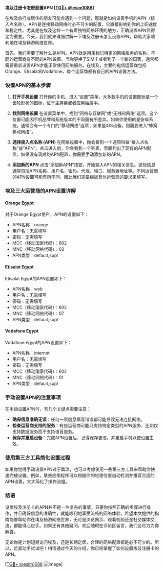 **埃及注册卡怎麽設置APN [[TG💪+ @esim1088](https://t.me/s/esim1088)]**

在埃及旅行或居住的朋友可能会遇到一个问题，那就是如何设置手机的APN（接入点名称）。APN是连接移动网络时必不可少的配置，它直接影响到你的上网速度和稳定性。尤其是在埃及这样一个有着独特网络环境的地方，正确设置APN显得尤为重要。今天，我们就来详细讲解一下埃及注册卡怎么设置APN，帮助大家顺利地在埃及畅游网络世界。

首先，我们需要了解什么是APN。APN就是用来标识特定的网络服务的名称，不同的运营商有不同的APN设置。当你更换了SIM卡或者到了一个新的国家，通常都需要重新设置APN才能正常使用网络服务。在埃及，主要的电信运营商包括Orange、Etisalat和Vodafone，每个运营商都有自己的APN设置方法。

### 设置APN的基本步骤

1. **打开手机设置**
   打开你的手机，进入“设置”菜单。大多数手机的设置图标是一个齿轮形状的图标，位于主屏幕或者应用抽屉中。

2. **找到网络设置**
   在设置菜单中，找到“网络与互联网”或“无线和网络”选项。这个位置可能因手机品牌和系统版本的不同而有所差异。如果你使用的是安卓系统，通常会有一个专门的“移动网络”选项；如果是iOS设备，则需要进入“蜂窝移动网络”。

3. **选择接入点名称 (APN)**
   在网络设置中，你会看到一个选项叫做“接入点名称”或“APN”。点击进入后，你会看到一个列表，里面列出了现有的APN配置。如果没有现成的APN配置，你需要手动添加新的APN。

4. **添加新的APN**
   点击“添加新APN”按钮，开始输入APN的相关信息。这些信息通常包括APN名称、用户名、密码、代理、端口、服务器地址等。不同运营商的APN设置可能有所不同，因此我们需要根据具体运营商的要求来填写。

### 埃及三大运营商的APN设置详解

#### Orange Egypt
对于Orange Egypt用户，APN的设置如下：
- APN名称：orange
- 用户名：无需填写
- 密码：无需填写
- MCC（移动国家代码）：602
- MNC（移动网络代码）：02
- APN类型：default,supl

#### Etisalat Egypt
Etisalat Egypt的APN设置如下：
- APN名称：web
- 用户名：无需填写
- 密码：无需填写
- MCC（移动国家代码）：602
- MNC（移动网络代码）：07
- APN类型：default,supl

#### Vodafone Egypt
Vodafone Egypt的APN设置如下：
- APN名称：internet
- 用户名：无需填写
- 密码：无需填写
- MCC（移动国家代码）：602
- MNC（移动网络代码）：01
- APN类型：default,supl

### 手动设置APN的注意事项

在手动设置APN时，有几个关键点需要注意：
- **确保信息准确无误**：任何一项信息填写错误都可能导致无法连接网络。
- **检查运营商支持的服务**：有些运营商可能只支持特定类型的APN服务，比如仅支持数据服务而不支持语音服务。
- **保存并重启设备**：完成APN设置后，记得保存更改，并重启手机以使设置生效。

### 使用第三方工具简化设置过程

如果你觉得手动设置APN过于繁琐，也可以考虑使用一些第三方工具来帮助你快速完成设置。例如，某些应用程序可以根据你的地理位置自动检测并推荐合适的APN设置，大大简化了操作流程。

### 结语

设置埃及注册卡的APN并不是一件复杂的事情，只要你按照正确的步骤进行操作，并且确保信息的准确性，就能顺利地享受流畅的网络体验。希望本文提供的指南能够帮助你在埃及畅游网络世界，无论是浏览网页、观看视频还是社交媒体交流，都能得心应手。如果还有其他疑问，欢迎随时在评论区留言，我们会尽力为你解答。

无论你是计划短期访问埃及，还是长期定居，合理的网络配置都是必不可少的。所以，赶紧动手试试吧！相信通过今天的介绍，你已经掌握了如何设置埃及注册卡的APN。

[[TG💪+ @esim1088](https://t.me/s/esim1088) ![Image](https://i.postimg.cc/4NQfJmqS/Snipaste-2025-05-13-00-14-12.png)]